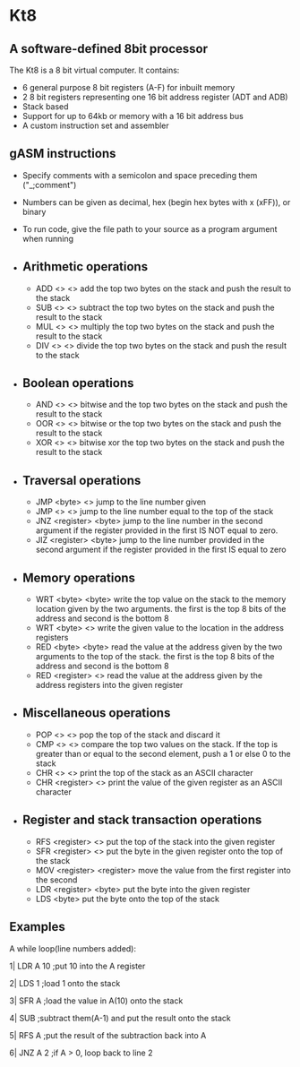 # Kt8
<h2>
    A software-defined 8bit processor
</h2>

The Kt8 is a 8 bit virtual computer.  It contains:
- 6 general purpose 8 bit registers (A-F) for inbuilt memory
- 2 8 bit registers representing one 16 bit address register (ADT and ADB) 
- Stack based
- Support for up to 64kb or memory with a 16 bit address bus
- A custom instruction set and assembler



<h2>
gASM  instructions
</h2>

- Specify comments with a semicolon and space preceding them ("_;comment")
- Numbers can be given as decimal, hex (begin hex bytes with x (xFF)), or binary
- To run code, give the file path to your source as a program argument when running

- Arithmetic operations
  - 
  - ADD <> <> add the top two bytes on the stack and push the result to the stack
  - SUB <> <> subtract the top two bytes on the stack and push the result to the stack
  - MUL <> <> multiply the top two bytes on the stack and push the result to the stack
  - DIV <> <> divide the top two bytes on the stack and push the result to the stack
- Boolean operations
  - 
  - AND <> <> bitwise and the top two bytes on the stack and push the result to the stack
  - OOR <> <> bitwise or the top two bytes on the stack and push the result to the stack
  - XOR <> <> bitwise xor the top two bytes on the stack and push the result to the stack
- Traversal operations
  - 
  - JMP <byte\> <> jump to the line number given
  - JMP <> <> jump to the line number equal to the top of the stack
  - JNZ <register\> <byte\> jump to the line number in the second argument if the register provided in the first IS NOT equal to zero.
  - JIZ <register\> <byte\> jump to the line number provided in the second argument if the register provided in the first IS equal to zero
- Memory operations
  - 
  - WRT <byte\> <byte\> write the top value on the stack to the memory location given by the two arguments.  the first is the top 8 bits of the address and second is the bottom 8
  - WRT <byte\> <> write the given value to the location in the address registers
  - RED <byte\> <byte\> read the value at the address given by the two arguments to the top of the stack.  the first is the top 8 bits of the address and second is the bottom 8
  - RED <register\> <> read the value at the address given by the address registers into the given register
- Miscellaneous operations
  -
  - POP <> <> pop the top of the stack and discard it
  - CMP <> <> compare the top two values on the stack.  If the top is greater than or equal to the second element, push a 1 or else 0 to the stack
  - CHR <> <> print the top of the stack as an ASCII character
  - CHR <register\> <> print the value of the given register as an ASCII character
- Register and stack transaction operations
  - 
  - RFS <register\> <> put the top of the stack into the given register
  - SFR <register\> <> put the byte in the given register onto the top of the stack
  - MOV <register\> <register\> move the value from the first register into the second
  - LDR <register\> <byte\> put the byte into the given register
  - LDS <byte\> put the byte onto the top of the stack


<h2>
Examples
</h2>

A while loop(line numbers added):

1| LDR A 10 ;put 10 into the A register

2| LDS 1 ;load 1 onto the stack

3| SFR A ;load the value in A(10) onto the stack 

4| SUB ;subtract them(A-1) and put the result onto the stack

5| RFS A ;put the result of the subtraction back into A

6| JNZ A 2 ;if A > 0, loop back to line 2